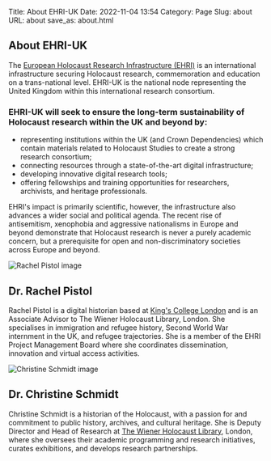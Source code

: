 Title: About EHRI-UK
Date: 2022-11-04 13:54
Category: Page
Slug: about
URL: about
save_as: about.html

<section class="about hero">

<h1>About EHRI-UK</h1>

<p class="intro">
    The <a href="https://www.ehri-project.eu">European Holocaust Research Infrastructure (EHRI)</a> is an international infrastructure 
    securing Holocaust research, commemoration and education on a trans-national level.
    EHRI-UK is the national node representing the United Kingdom within this international
    research consortium.
</p>

<h3>EHRI-UK will seek to ensure the long-term sustainability of Holocaust research within the UK and beyond by:</h3>

<ul>
    <li>representing institutions within the UK (and Crown Dependencies) which contain materials related to Holocaust 
    Studies to create a strong research consortium;</li>
    <li>connecting resources through a state-of-the-art digital infrastructure;</li>
    <li>developing innovative digital research tools;</li>
    <li>offering fellowships and training opportunities for researchers, archivists, and heritage professionals.</li>
</ul>

<p>
    EHRI's impact is primarily scientific, however, the infrastructure also advances a wider 
    social and political agenda. The recent rise of antisemitism, xenophobia and aggressive
    nationalisms in Europe and beyond demonstrate that Holocaust research is never a purely
    academic concern, but a prerequisite for open and non-discriminatory societies across
    Europe and beyond.
</p>
</section>

<section class="people paper">
    <div class="person-list">
        <div class="person">
            <img class="person-image" src="../images/pistol_headshot.webp"
                 alt="Rachel Pistol image" />
            <h2 class="person-name">Dr. Rachel Pistol</h2>
            <p class="person-about">
                Rachel Pistol is a digital historian based at 
                <a href="https://www.kcl.ac.uk/people/dr-rachel-pistol">King's College London</a> 
                and is an Associate Advisor to The Wiener Holocaust Library, London.
                She specialises in immigration and refugee history, Second World War 
                internment in the UK, and refugee trajectories. She is a member of the
                EHRI Project Management Board where she coordinates dissemination, 
                innovation and virtual access activities.
            </p>
        </div>
        <div class="person">
            <img class="person-image" src="../images/schmidt_headshot.webp"
                 alt="Christine Schmidt image" />
            <h2 class="person-name">Dr. Christine Schmidt</h2>
            <p class="person-about">
                Christine Schmidt is a historian of the Holocaust, with a passion for and 
                commitment to public history, archives, and cultural heritage. She is Deputy
                Director and Head of Research at 
                <a href="https://wienerholocaustlibrary.org/">The Wiener Holocaust Library</a>, 
                London, where she oversees their academic programming and research initiatives, 
                curates exhibitions, and develops research partnerships.
            </p>
        </div>
    </div>
</section>